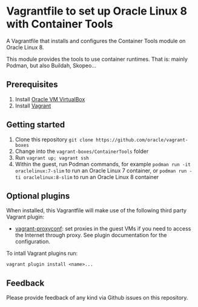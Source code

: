 # Vagrantfile to set up Oracle Linux 8 with Container Tools
A Vagrantfile that installs and configures the Container Tools module on Oracle Linux 8.

This module provides the tools to use container runtimes. That is: mainly Podman, but also Buildah, Skopeo...

## Prerequisites
1. Install [Oracle VM VirtualBox](https://www.virtualbox.org/wiki/Downloads)
1. Install [Vagrant](https://vagrantup.com/)

## Getting started
1. Clone this repository `git clone https://github.com/oracle/vagrant-boxes`
1. Change into the `vagrant-boxes/ContainerTools` folder
1. Run `vagrant up; vagrant ssh`
1. Within the guest, run Podman commands, for example `podman run -it oraclelinux:7-slim` to run an Oracle Linux 7 container, or `podman run -ti oraclelinux:8-slim` to run an Oracle Linux 8 container

## Optional plugins
When installed, this Vagrantfile will make use of the following third party Vagrant plugin:
- [vagrant-proxyconf](https://github.com/tmatilai/vagrant-proxyconf): set
proxies in the guest VMs if you need to access the Internet through proxy. See
plugin documentation for the configuration.

To intall Vagrant plugins run:
```
vagrant plugin install <name>...
```

## Feedback
Please provide feedback of any kind via Github issues on this repository.
